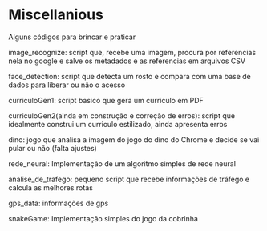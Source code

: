 # Miscellanious
Alguns códigos para brincar e praticar

image_recognize: script que, recebe uma imagem, procura por referencias nela no google e salve os metadados e as referencias em arquivos CSV

face_detection: script que detecta um rosto e compara com uma base de dados para liberar ou não o acesso

curriculoGen1: script basico que gera um curriculo em PDF

curriculoGen2(ainda em construção e correção de erros): script que idealmente construi um curriculo estilizado, ainda apresenta erros

dino: jogo que analisa a imagem do jogo do dino do Chrome e decide se vai pular ou não (falta ajustes)

rede_neural: Implementação de um algoritmo simples de rede neural

analise_de_trafego: pequeno script que recebe informações de tráfego e calcula as melhores rotas

gps_data: informações de gps

snakeGame: Implementação simples do jogo da cobrinha

